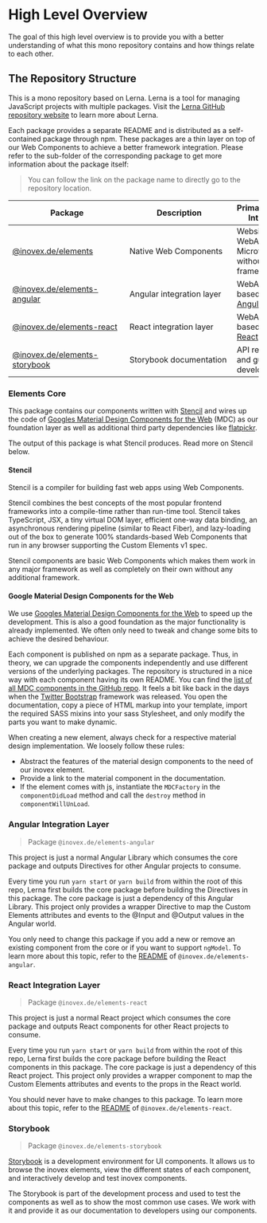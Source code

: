 # High Level Overview

The goal of this high level overview is to provide you with a better understanding of what this mono repository
contains and how things relate to each other.

## The Repository Structure

This is a mono repository based on Lerna. Lerna is a tool for managing JavaScript projects with multiple packages. Visit the [Lerna GitHub repository website](https://github.com/lerna/lerna) to learn more about Lerna.

Each package provides a separate README and is distributed as a self-contained package through npm. These packages are a thin layer on top of our Web Components to achieve a better framework integration. Please refer to the sub-folder of the corresponding package to get more information about the package itself:

> You can follow the link on the package name to directly go to the repository location.

| <div style="width:220px">**Package**</div>                                                              | <div style="width:200px">**Description**</div> | **Primary Usage Intention**                                  |
| ------------------------------------------------------------------------------------------------------- | ---------------------------------------------- | ------------------------------------------------------------ |
| [@inovex.de/elements](https://github.com/inovex/elements/tree/master/packages/elements)                 | Native Web Components                          | Websites, WebApps and Microfrontends without a framework.    |
| [@inovex.de/elements-angular](https://github.com/inovex/elements/tree/master/packages/elements-angular) | Angular integration layer                      | WebApps based on [Angular](https://github.com/angular).      |
| [@inovex.de/elements-react](https://github.com/inovex/elements/tree/master/packages/elements-react)     | React integration layer                        | WebApps based on [React](https://github.com/facebook/react). |
| [@inovex.de/elements-storybook](https://github.com/inovex/elements/tree/master/packages/storybook)      | Storybook documentation                        | API reference and guide for developers.                      |

### Elements Core

This package contains our components written with [Stencil](https://stenciljs.com/) and wires up the code of [Googles Material Design Components for the Web](https://github.com/material-components/material-components-web/) (MDC) as our foundation layer as well as additional third party dependencies like [flatpickr](https://flatpickr.js.org/).

The output of this package is what Stencil produces. Read more on Stencil below.

#### Stencil

Stencil is a compiler for building fast web apps using Web Components.

Stencil combines the best concepts of the most popular frontend frameworks into a compile-time rather than run-time tool. Stencil takes TypeScript, JSX, a tiny virtual DOM layer, efficient one-way data binding, an asynchronous rendering pipeline (similar to React Fiber), and lazy-loading out of the box to generate 100% standards-based Web Components that run in any browser supporting the Custom Elements
v1 spec.

Stencil components are basic Web Components which makes them work in any major framework as well as completely on their own without any additional framework.

#### Google Material Design Components for the Web

We use [Googles Material Design Components for the Web](https://github.com/material-components/material-components-web/) to speed up the development. This is also a good foundation as the major functionality is already implemented. We often only need to tweak and change some bits to achieve the desired behaviour.

Each component is published on npm as a separate package. Thus, in theory, we can upgrade the components independently and use different versions of the underlying packages. The repository is structured in a nice way with each component having its own README. You can find the [list of all MDC components in the GitHub repo](https://github.com/material-components/material-components-web/blob/master/packages). It feels a bit like back in the days when the [Twitter Bootstrap](https://getbootstrap.com/) framework was released. You open the documentation, copy a piece of HTML markup into your template, import the required SASS mixins into your sass Stylesheet, and only modify the parts you want to make dynamic.

When creating a new element, always check for a respective material design implementation. We loosely follow these rules:

- Abstract the features of the material design components to the need of our inovex element.
- Provide a link to the material component in the documentation.
- If the element comes with js, instantiate the `MDCFactory` in the `componentDidLoad` method and call the `destroy` method in `componentWillUnLoad`.

### Angular Integration Layer

> Package `@inovex.de/elements-angular`

This project is just a normal Angular Library which consumes the core package and outputs Directives for other Angular projects to consume.

Every time you run `yarn start` or `yarn build` from within the root of this repo, Lerna first builds the core package before building the Directives in this package. The core package is just a dependency of this Angular Library. This project only provides a wrapper Directive to map the Custom Elements attributes and events to the @Input and @Output values in the Angular world.

You only need to change this package if you add a new or remove an existing component from the core or if you want to support `ngModel`. To learn more about this topic, refer to the [README](https://github.com/inovex/elements/blob/master/packages/elements-angular/elements/README.md) of `@inovex.de/elements-angular`.

### React Integration Layer

> Package `@inovex.de/elements-react`

This project is just a normal React project which consumes the core package and outputs React components for other React projects to consume.

Every time you run `yarn start` or `yarn build` from within the root of this repo, Lerna first builds the core package before building the React components in this package. The core package is just a dependency of this React project. This project only provides a wrapper component to map the Custom Elements attributes and events to the props in the React world.

You should never have to make changes to this package. To learn more about this topic, refer to the [README](https://github.com/inovex/elements/blob/master/packages/elements-react/README.md) of `@inovex.de/elements-react`.

### Storybook

> Package `@inovex.de/elements-storybook`

[Storybook](https://github.com/storybooks/storybook) is a development environment for UI components. It allows us to browse the inovex elements, view the different states of each component, and interactively develop and test inovex components.

The Storybook is part of the development process and used to test the components as well as to show the most common use cases. We work with it and provide it as our documentation to developers using our components.
